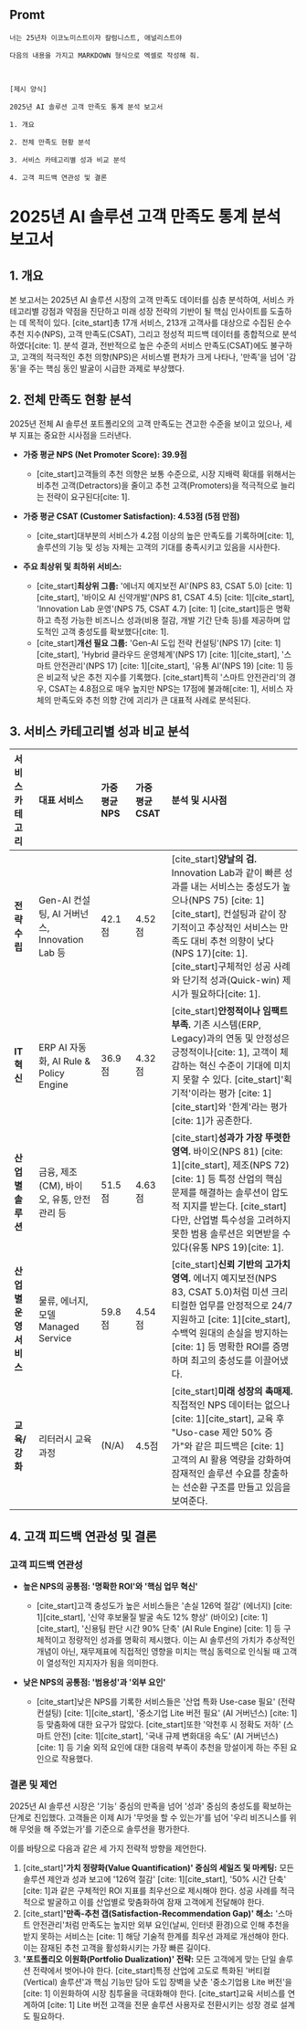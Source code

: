 ## Promt
```
너는 25년차 이코노미스트이자 칼럼니스트, 애널리스트야

다음의 내용을 가지고 MARKDOWN 형식으로 엑셀로 작성해 줘.



[제시 양식]

2025년 AI 솔루션 고객 만족도 통계 분석 보고서

1. 개요

2. 전체 만족도 현황 분석

3. 서비스 카테고리별 성과 비교 분석

4. 고객 피드백 연관성 및 결론
```

# 2025년 AI 솔루션 고객 만족도 통계 분석 보고서

## 1. 개요

본 보고서는 2025년 AI 솔루션 시장의 고객 만족도 데이터를 심층 분석하여, 서비스 카테고리별 강점과 약점을 진단하고 미래 성장 전략의 기반이 될 핵심 인사이트를 도출하는 데 목적이 있다. [cite_start]총 17개 서비스, 213개 고객사를 대상으로 수집된 순수 추천 지수(NPS), 고객 만족도(CSAT), 그리고 정성적 피드백 데이터를 종합적으로 분석하였다[cite: 1]. 분석 결과, 전반적으로 높은 수준의 서비스 만족도(CSAT)에도 불구하고, 고객의 적극적인 추천 의향(NPS)은 서비스별 편차가 크게 나타나, '만족'을 넘어 '감동'을 주는 핵심 동인 발굴이 시급한 과제로 부상했다.

## 2. 전체 만족도 현황 분석

2025년 전체 AI 솔루션 포트폴리오의 고객 만족도는 견고한 수준을 보이고 있으나, 세부 지표는 중요한 시사점을 드러낸다.

* **가중 평균 NPS (Net Promoter Score): 39.9점**
    * [cite_start]고객들의 추천 의향은 보통 수준으로, 시장 지배력 확대를 위해서는 비추천 고객(Detractors)을 줄이고 추천 고객(Promoters)을 적극적으로 늘리는 전략이 요구된다[cite: 1].
* **가중 평균 CSAT (Customer Satisfaction): 4.53점 (5점 만점)**
    * [cite_start]대부분의 서비스가 4.2점 이상의 높은 만족도를 기록하며[cite: 1], 솔루션의 기능 및 성능 자체는 고객의 기대를 충족시키고 있음을 시사한다.

* **주요 최상위 및 최하위 서비스:**
    * [cite_start]**최상위 그룹:** '에너지 예지보전 AI'(NPS 83, CSAT 5.0) [cite: 1][cite_start], '바이오 AI 신약개발'(NPS 81, CSAT 4.5) [cite: 1][cite_start], 'Innovation Lab 운영'(NPS 75, CSAT 4.7) [cite: 1] [cite_start]등은 명확하고 측정 가능한 비즈니스 성과(비용 절감, 개발 기간 단축 등)를 제공하며 압도적인 고객 충성도를 확보했다[cite: 1].
    * [cite_start]**개선 필요 그룹:** 'Gen-Al 도입 전략 컨설팅'(NPS 17) [cite: 1][cite_start], 'Hybrid 클라우드 운영체계'(NPS 17) [cite: 1][cite_start], '스마트 안전관리'(NPS 17) [cite: 1][cite_start], '유통 AI'(NPS 19) [cite: 1] 등은 비교적 낮은 추천 지수를 기록했다. [cite_start]특히 '스마트 안전관리'의 경우, CSAT는 4.8점으로 매우 높지만 NPS는 17점에 불과해[cite: 1], 서비스 자체의 만족도와 추천 의향 간에 괴리가 큰 대표적 사례로 분석된다.

## 3. 서비스 카테고리별 성과 비교 분석

| 서비스 카테고리 | 대표 서비스 | 가중 평균 NPS | 가중 평균 CSAT | 분석 및 시사점 |
| :--- | :--- | :--- | :--- | :--- |
| **전략 수립** | Gen-AI 컨설팅, AI 거버넌스, Innovation Lab 등 | 42.1점 | 4.52점 | [cite_start]**양날의 검.** Innovation Lab과 같이 빠른 성과를 내는 서비스는 충성도가 높으나(NPS 75) [cite: 1][cite_start], 컨설팅과 같이 장기적이고 추상적인 서비스는 만족도 대비 추천 의향이 낮다(NPS 17)[cite: 1]. [cite_start]구체적인 성공 사례와 단기적 성과(Quick-win) 제시가 필요하다[cite: 1]. |
| **IT 혁신** | ERP AI 자동화, AI Rule & Policy Engine | 36.9점 | 4.32점 | [cite_start]**안정적이나 임팩트 부족.** 기존 시스템(ERP, Legacy)과의 연동 및 안정성은 긍정적이나[cite: 1], 고객이 체감하는 혁신 수준이 기대에 미치지 못할 수 있다. [cite_start]'획기적'이라는 평가 [cite: 1][cite_start]와 '한계'라는 평가 [cite: 1]가 공존한다. |
| **산업별 솔루션** | 금융, 제조(CM), 바이오, 유통, 안전관리 등 | 51.5점 | 4.63점 | [cite_start]**성과가 가장 뚜렷한 영역.** 바이오(NPS 81) [cite: 1][cite_start], 제조(NPS 72) [cite: 1] 등 특정 산업의 핵심 문제를 해결하는 솔루션이 압도적 지지를 받는다. [cite_start]다만, 산업별 특수성을 고려하지 못한 범용 솔루션은 외면받을 수 있다(유통 NPS 19)[cite: 1]. |
| **산업별 운영 서비스** | 물류, 에너지, 모델 Managed Service | 59.8점 | 4.54점 | [cite_start]**신뢰 기반의 고가치 영역.** 에너지 예지보전(NPS 83, CSAT 5.0)처럼 미션 크리티컬한 업무를 안정적으로 24/7 지원하고 [cite: 1][cite_start], 수백억 원대의 손실을 방지하는 [cite: 1] 등 명확한 ROI를 증명하며 최고의 충성도를 이끌어냈다. |
| **교육/강화** | 리터러시 교육 과정 | (N/A) | 4.5점 | [cite_start]**미래 성장의 촉매제.** 직접적인 NPS 데이터는 없으나 [cite: 1][cite_start], 교육 후 "Uso-case 제안 50% 증가"와 같은 피드백은 [cite: 1] 고객의 AI 활용 역량을 강화하여 잠재적인 솔루션 수요를 창출하는 선순환 구조를 만들고 있음을 보여준다. |

## 4. 고객 피드백 연관성 및 결론

### **고객 피드백 연관성**

* **높은 NPS의 공통점: '명확한 ROI'와 '핵심 업무 혁신'**
    * [cite_start]고객 충성도가 높은 서비스들은 '손실 126억 절감' (에너지) [cite: 1][cite_start], '신약 후보물질 발굴 속도 12% 향상' (바이오) [cite: 1][cite_start], '신용팀 판단 시간 90% 단축' (AI Rule Engine) [cite: 1] 등 구체적이고 정량적인 성과를 명확히 제시했다. 이는 AI 솔루션의 가치가 추상적인 개념이 아닌, 재무제표에 직접적인 영향을 미치는 핵심 동력으로 인식될 때 고객이 열성적인 지지자가 됨을 의미한다.

* **낮은 NPS의 공통점: '범용성'과 '외부 요인'**
    * [cite_start]낮은 NPS를 기록한 서비스들은 '산업 특화 Use-case 필요' (전략 컨설팅) [cite: 1][cite_start], '중소기업 Lite 버전 필요' (AI 거버넌스) [cite: 1] 등 맞춤화에 대한 요구가 많았다. [cite_start]또한 '악천후 시 정확도 저하' (스마트 안전) [cite: 1][cite_start], '국내 규제 변화대응 속도' (AI 거버넌스) [cite: 1] 등 기술 외적 요인에 대한 대응력 부족이 추천을 망설이게 하는 주된 요인으로 작용했다.

### **결론 및 제언**

2025년 AI 솔루션 시장은 '기능' 중심의 만족을 넘어 '성과' 중심의 충성도를 확보하는 단계로 진입했다. 고객들은 이제 AI가 '무엇을 할 수 있는가'를 넘어 '우리 비즈니스를 위해 무엇을 해 주었는가'를 기준으로 솔루션을 평가한다.

이를 바탕으로 다음과 같은 세 가지 전략적 방향을 제언한다.

1.  [cite_start]**'가치 정량화(Value Quantification)' 중심의 세일즈 및 마케팅:** 모든 솔루션 제안과 성과 보고에 '126억 절감' [cite: 1][cite_start], '50% 시간 단축' [cite: 1]과 같은 구체적인 ROI 지표를 최우선으로 제시해야 한다. 성공 사례를 적극적으로 발굴하고 이를 산업별로 맞춤화하여 잠재 고객에게 전달해야 한다.
2.  [cite_start]**'만족-추천 갭(Satisfaction-Recommendation Gap)' 해소:** '스마트 안전관리'처럼 만족도는 높지만 외부 요인(날씨, 인터넷 환경)으로 인해 추천을 받지 못하는 서비스는 [cite: 1] 해당 기술적 한계를 최우선 과제로 개선해야 한다. 이는 잠재된 추천 고객을 활성화시키는 가장 빠른 길이다.
3.  **'포트폴리오 이원화(Portfolio Dualization)' 전략:** 모든 고객에게 맞는 단일 솔루션 전략에서 벗어나야 한다. [cite_start]특정 산업에 고도로 특화된 '버티컬(Vertical) 솔루션'과 핵심 기능만 담아 도입 장벽을 낮춘 '중소기업용 Lite 버전'을 [cite: 1] 이원화하여 시장 침투율을 극대화해야 한다. [cite_start]교육 서비스를 연계하여 [cite: 1] Lite 버전 고객을 전문 솔루션 사용자로 전환시키는 성장 경로 설계도 필요하다.